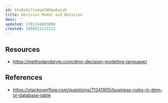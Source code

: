 ```yaml
---
id: kto0z4ilta4qe58kbw9ajs6
title: Decision Model and Notation
desc: ''
updated: 1701194003890
created: 1690521141111
---
```




## Resources

- https://methodandstyle.com/dmn-decision-modeling-language/

## References

- https://stackoverflow.com/questions/71241905/business-rules-in-dmn-or-database-table